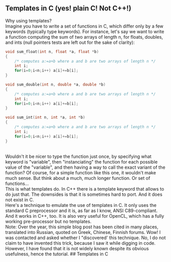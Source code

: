 ## Templates in C (yes! plain C! Not C++!)
Why using templates?
<br>
Imagine you have to write a set of functions in C, which differ only by a few keywords (typically type keywords). For instance, let's say we want to write a function computing the sum of two arrays of length n, for floats, doubles, and ints (null pointers tests are left out for the sake of clarity):
```c
void sum_float(int n, float *a, float *b)
{
	/* computes a:=a+b where a and b are two arrays of length n */
	int i;
	for(i=0;i<n;i++) a[i]+=b[i];
}

void sum_double(int n, double *a, double *b)
{
	/* computes a:=a+b where a and b are two arrays of length n */
	int i;
	for(i=0;i<n;i++) a[i]+=b[i];
}

void sum_int(int n, int *a, int *b)
{
	/* computes a:=a+b where a and b are two arrays of length n */
	int i;
	for(i=0;i<n;i++) a[i]+=b[i];
}
```
<br>
Wouldn't it be nicer to type the function just once, by specifying what keyword is "variable", then "instanciating" the function for each possible value of the "variable", and then having a way to call the exact variant of the function? Of course, for a simple function like this one, it wouldn't make much sense. But think about a much, much longer function. Or set of functions...
<br>
This is what templates do. In C++ there is a template keyword that allows to do just that. The downsides is that it is sometimes hard to port. And it does not exist in C.
<br>
Here's a technique to emulate the use of templates in C. It only uses the standard C preprocessor and it is, as far as I know, ANSI C89-compliant. And it works in C++, too. It is also very useful for OpenCL, which has a fully working pre-processor but no templates.
<br>
Note: Over the year, this simple blog post has been cited in many places, translated into Russian, quoted on Greek, Chinese, Finnish forums. Wow! I was contacted and asked whether I "discovered' this technique. No, I do not claim to have invented this trick, because I saw it while digging in code. However, I have found that it is not widely known despite its obvious usefulness, hence the tutorial.
## Templates in C